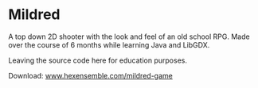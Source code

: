 # Mildred

A top down 2D shooter with the look and feel of an old school RPG. Made over the course of 6 months while learning Java and LibGDX.

Leaving the source code here for education purposes.

Download: www.hexensemble.com/mildred-game
